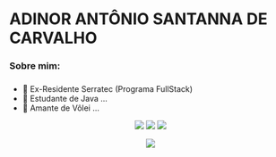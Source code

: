 
# ADINOR ANTÔNIO SANTANNA DE CARVALHO


### Sobre mim: <h3>
- 🔭 Ex-Residente Serratec (Programa FullStack) 
- 🌱 Estudante de Java ...
- 🏐 Amante de Vôlei ...
<div align="center"> 
 
  <a href="https://www.instagram.com/adinorsantanna/" target="_blank"><img src="https://img.shields.io/badge/-Instagram-%23E4405F?style=for-the-badge&logo=instagram&logoColor=white" target="_blank"></a>
  <a href = "adinor_original@hotmail.com"><img src="https://img.shields.io/badge/-Gmail-%23333?style=for-the-badge&logo=gmail&logoColor=white" target="_blank"></a>
  <a href="https://www.linkedin.com/in/adinorsantanna/" target="_blank"><img src="https://img.shields.io/badge/-LinkedIn-%230077B5?style=for-the-badge&logo=linkedin&logoColor=white" target="_blank"></a> 
  
</div>
<p align="center">
  <a href="https://skillicons.dev">
    <img src="https://skillicons.dev/icons?i=git,java,js,nodejs,css,bootstrap" />
  </a>
</p>
